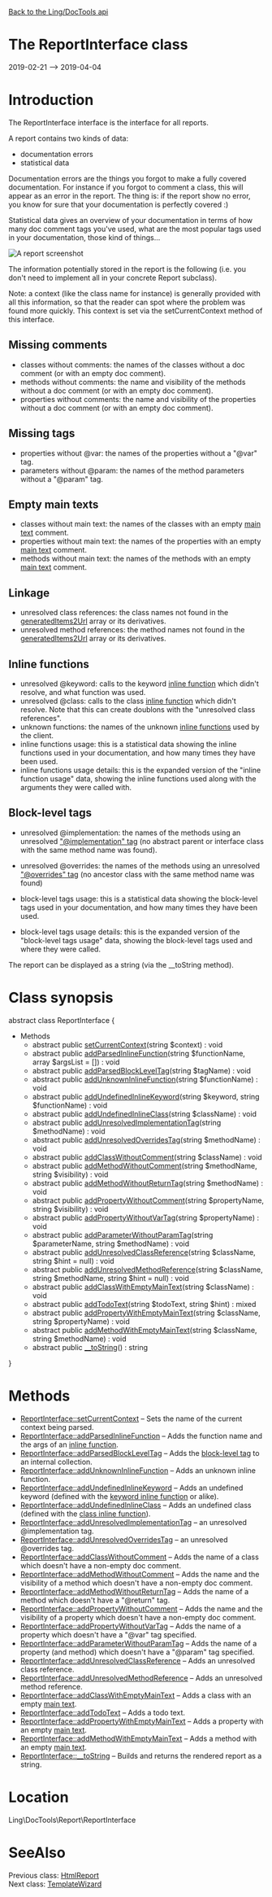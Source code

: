 [Back to the Ling/DocTools api](https://github.com/lingtalfi/DocTools/blob/master/doc/api/Ling/DocTools.md)



The ReportInterface class
================
2019-02-21 --> 2019-04-04






Introduction
============

The ReportInterface interface is the interface for all reports.

A report contains two kinds of data:
- documentation errors
- statistical data

Documentation errors are the things you forgot to make a fully covered documentation.
For instance if you forgot to comment a class, this will appear as an error in the report.
The thing is: if the report show no error, you know for sure that your documentation is perfectly covered :)


Statistical data gives an overview of your documentation in terms of how many doc comment tags you've used,
what are the most popular tags used in your documentation, those kind of things...


![A report screenshot](http://lingtalfi.com/img/universe/DocTools/doctools-report.png)





The information potentially stored in the report is the following (i.e. you don't need to implement all in your concrete Report subclass).


Note: a context (like the class name for instance) is generally provided with all this information,
so that the reader can spot where the problem was found more quickly.
This context is set via the setCurrentContext method of this interface.




Missing comments
----------------
- classes without comments: the names of the classes without a doc comment (or with an empty doc comment).
- methods without comments: the name and visibility of the methods without a doc comment (or with an empty doc comment).
- properties without comments: the name and visibility of the properties without a doc comment (or with an empty doc comment).


Missing tags
---------------
- properties without @var: the names of the properties without a "@var" tag.
- parameters without @param: the names of the method parameters without a "@param" tag.


Empty main texts
---------------
- classes without main text: the names of the classes with an empty [main text](https://github.com/lingtalfi/DocTools/blob/master/doc/api/Ling/DocTools/Info/CommentInfo.md#the-doc-comment-structure) comment.
- properties without main text: the names of the properties with an empty [main text](https://github.com/lingtalfi/DocTools/blob/master/doc/api/Ling/DocTools/Info/CommentInfo.md#the-doc-comment-structure) comment.
- methods without main text: the names of the methods with an empty [main text](https://github.com/lingtalfi/DocTools/blob/master/doc/api/Ling/DocTools/Info/CommentInfo.md#the-doc-comment-structure) comment.


Linkage
-----------------
- unresolved class references: the class names not found in the [generatedItems2Url](https://github.com/lingtalfi/DocTools/blob/master/README.md#generateditems2url) array or its derivatives.
- unresolved method references: the method names not found in the [generatedItems2Url](https://github.com/lingtalfi/DocTools/blob/master/README.md#generateditems2url) array or its derivatives.


Inline functions
---------------
- unresolved @keyword: calls to the keyword [inline function](https://github.com/lingtalfi/DocTools/blob/master/doc/pages/doctool-markup-language.md#inline-functions) which didn't resolve, and what function was used.
- unresolved @class: calls to the class [inline function](https://github.com/lingtalfi/DocTools/blob/master/doc/pages/doctool-markup-language.md#inline-functions) which didn't resolve.
Note that this can create doublons with the "unresolved class references".
- unknown functions: the names of the unknown [inline functions](https://github.com/lingtalfi/DocTools/blob/master/doc/pages/doctool-markup-language.md#inline-functions) used by the client.
- inline functions usage: this is a statistical data showing the inline functions used in your documentation, and how many times they have been used.
- inline functions usage details: this is the expanded version of the "inline function usage" data, showing the inline functions used along with the arguments
they were called with.


Block-level tags
------------------
- unresolved @implementation: the names of the methods using an unresolved ["@implementation" tag](https://github.com/lingtalfi/DocTools/blob/master/doc/pages/doctool-markup-language.md#block-level-tags) (no abstract
parent or interface class with the same method name was found).

- unresolved @overrides: the names of the methods using an unresolved ["@overrides" tag](https://github.com/lingtalfi/DocTools/blob/master/doc/pages/doctool-markup-language.md#block-level-tags) (no ancestor class with the same method name was found)
- block-level tags usage: this is a statistical data showing the block-level tags used in your documentation, and how many times they have been used.
- block-level tags usage details: this is the expanded version of the "block-level tags usage" data, showing the block-level tags used and where they were called.














The report can be displayed as a string (via the __toString method).



Class synopsis
==============


abstract class <span class="pl-k">ReportInterface</span>  {

- Methods
    - abstract public [setCurrentContext](https://github.com/lingtalfi/DocTools/blob/master/doc/api/Ling/DocTools/Report/ReportInterface/setCurrentContext.md)(string $context) : void
    - abstract public [addParsedInlineFunction](https://github.com/lingtalfi/DocTools/blob/master/doc/api/Ling/DocTools/Report/ReportInterface/addParsedInlineFunction.md)(string $functionName, array $argsList = []) : void
    - abstract public [addParsedBlockLevelTag](https://github.com/lingtalfi/DocTools/blob/master/doc/api/Ling/DocTools/Report/ReportInterface/addParsedBlockLevelTag.md)(string $tagName) : void
    - abstract public [addUnknownInlineFunction](https://github.com/lingtalfi/DocTools/blob/master/doc/api/Ling/DocTools/Report/ReportInterface/addUnknownInlineFunction.md)(string $functionName) : void
    - abstract public [addUndefinedInlineKeyword](https://github.com/lingtalfi/DocTools/blob/master/doc/api/Ling/DocTools/Report/ReportInterface/addUndefinedInlineKeyword.md)(string $keyword, string $functionName) : void
    - abstract public [addUndefinedInlineClass](https://github.com/lingtalfi/DocTools/blob/master/doc/api/Ling/DocTools/Report/ReportInterface/addUndefinedInlineClass.md)(string $className) : void
    - abstract public [addUnresolvedImplementationTag](https://github.com/lingtalfi/DocTools/blob/master/doc/api/Ling/DocTools/Report/ReportInterface/addUnresolvedImplementationTag.md)(string $methodName) : void
    - abstract public [addUnresolvedOverridesTag](https://github.com/lingtalfi/DocTools/blob/master/doc/api/Ling/DocTools/Report/ReportInterface/addUnresolvedOverridesTag.md)(string $methodName) : void
    - abstract public [addClassWithoutComment](https://github.com/lingtalfi/DocTools/blob/master/doc/api/Ling/DocTools/Report/ReportInterface/addClassWithoutComment.md)(string $className) : void
    - abstract public [addMethodWithoutComment](https://github.com/lingtalfi/DocTools/blob/master/doc/api/Ling/DocTools/Report/ReportInterface/addMethodWithoutComment.md)(string $methodName, string $visibility) : void
    - abstract public [addMethodWithoutReturnTag](https://github.com/lingtalfi/DocTools/blob/master/doc/api/Ling/DocTools/Report/ReportInterface/addMethodWithoutReturnTag.md)(string $methodName) : void
    - abstract public [addPropertyWithoutComment](https://github.com/lingtalfi/DocTools/blob/master/doc/api/Ling/DocTools/Report/ReportInterface/addPropertyWithoutComment.md)(string $propertyName, string $visibility) : void
    - abstract public [addPropertyWithoutVarTag](https://github.com/lingtalfi/DocTools/blob/master/doc/api/Ling/DocTools/Report/ReportInterface/addPropertyWithoutVarTag.md)(string $propertyName) : void
    - abstract public [addParameterWithoutParamTag](https://github.com/lingtalfi/DocTools/blob/master/doc/api/Ling/DocTools/Report/ReportInterface/addParameterWithoutParamTag.md)(string $parameterName, string $methodName) : void
    - abstract public [addUnresolvedClassReference](https://github.com/lingtalfi/DocTools/blob/master/doc/api/Ling/DocTools/Report/ReportInterface/addUnresolvedClassReference.md)(string $className, string $hint = null) : void
    - abstract public [addUnresolvedMethodReference](https://github.com/lingtalfi/DocTools/blob/master/doc/api/Ling/DocTools/Report/ReportInterface/addUnresolvedMethodReference.md)(string $className, string $methodName, string $hint = null) : void
    - abstract public [addClassWithEmptyMainText](https://github.com/lingtalfi/DocTools/blob/master/doc/api/Ling/DocTools/Report/ReportInterface/addClassWithEmptyMainText.md)(string $className) : void
    - abstract public [addTodoText](https://github.com/lingtalfi/DocTools/blob/master/doc/api/Ling/DocTools/Report/ReportInterface/addTodoText.md)(string $todoText, string $hint) : mixed
    - abstract public [addPropertyWithEmptyMainText](https://github.com/lingtalfi/DocTools/blob/master/doc/api/Ling/DocTools/Report/ReportInterface/addPropertyWithEmptyMainText.md)(string $className, string $propertyName) : void
    - abstract public [addMethodWithEmptyMainText](https://github.com/lingtalfi/DocTools/blob/master/doc/api/Ling/DocTools/Report/ReportInterface/addMethodWithEmptyMainText.md)(string $className, string $methodName) : void
    - abstract public [__toString](https://github.com/lingtalfi/DocTools/blob/master/doc/api/Ling/DocTools/Report/ReportInterface/__toString.md)() : string

}






Methods
==============

- [ReportInterface::setCurrentContext](https://github.com/lingtalfi/DocTools/blob/master/doc/api/Ling/DocTools/Report/ReportInterface/setCurrentContext.md) &ndash; Sets the name of the current context being parsed.
- [ReportInterface::addParsedInlineFunction](https://github.com/lingtalfi/DocTools/blob/master/doc/api/Ling/DocTools/Report/ReportInterface/addParsedInlineFunction.md) &ndash; Adds the function name and the args of an [inline function](https://github.com/lingtalfi/DocTools/blob/master/doc/pages/doctool-markup-language.md#inline-functions).
- [ReportInterface::addParsedBlockLevelTag](https://github.com/lingtalfi/DocTools/blob/master/doc/api/Ling/DocTools/Report/ReportInterface/addParsedBlockLevelTag.md) &ndash; Adds the [block-level tag](https://github.com/lingtalfi/DocTools/blob/master/doc/pages/doctool-markup-language.md#block-level-tags) to an internal collection.
- [ReportInterface::addUnknownInlineFunction](https://github.com/lingtalfi/DocTools/blob/master/doc/api/Ling/DocTools/Report/ReportInterface/addUnknownInlineFunction.md) &ndash; Adds an unknown inline function.
- [ReportInterface::addUndefinedInlineKeyword](https://github.com/lingtalfi/DocTools/blob/master/doc/api/Ling/DocTools/Report/ReportInterface/addUndefinedInlineKeyword.md) &ndash; Adds an undefined keyword (defined with the [keyword inline function](https://github.com/lingtalfi/DocTools/blob/master/doc/pages/doctool-markup-language.md#inline-functions) or alike).
- [ReportInterface::addUndefinedInlineClass](https://github.com/lingtalfi/DocTools/blob/master/doc/api/Ling/DocTools/Report/ReportInterface/addUndefinedInlineClass.md) &ndash; Adds an undefined class (defined with the [class inline function](https://github.com/lingtalfi/DocTools/blob/master/doc/pages/doctool-markup-language.md#inline-functions)).
- [ReportInterface::addUnresolvedImplementationTag](https://github.com/lingtalfi/DocTools/blob/master/doc/api/Ling/DocTools/Report/ReportInterface/addUnresolvedImplementationTag.md) &ndash; an unresolved @implementation tag.
- [ReportInterface::addUnresolvedOverridesTag](https://github.com/lingtalfi/DocTools/blob/master/doc/api/Ling/DocTools/Report/ReportInterface/addUnresolvedOverridesTag.md) &ndash; an unresolved @overrides tag.
- [ReportInterface::addClassWithoutComment](https://github.com/lingtalfi/DocTools/blob/master/doc/api/Ling/DocTools/Report/ReportInterface/addClassWithoutComment.md) &ndash; Adds the name of a class which doesn't have a non-empty doc comment.
- [ReportInterface::addMethodWithoutComment](https://github.com/lingtalfi/DocTools/blob/master/doc/api/Ling/DocTools/Report/ReportInterface/addMethodWithoutComment.md) &ndash; Adds the name and the visibility of a method which doesn't have a non-empty doc comment.
- [ReportInterface::addMethodWithoutReturnTag](https://github.com/lingtalfi/DocTools/blob/master/doc/api/Ling/DocTools/Report/ReportInterface/addMethodWithoutReturnTag.md) &ndash; Adds the name of a method which doesn't have a "@return" tag.
- [ReportInterface::addPropertyWithoutComment](https://github.com/lingtalfi/DocTools/blob/master/doc/api/Ling/DocTools/Report/ReportInterface/addPropertyWithoutComment.md) &ndash; Adds the name and the visibility of a property which doesn't have a non-empty doc comment.
- [ReportInterface::addPropertyWithoutVarTag](https://github.com/lingtalfi/DocTools/blob/master/doc/api/Ling/DocTools/Report/ReportInterface/addPropertyWithoutVarTag.md) &ndash; Adds the name of a property which doesn't have a "@var" tag specified.
- [ReportInterface::addParameterWithoutParamTag](https://github.com/lingtalfi/DocTools/blob/master/doc/api/Ling/DocTools/Report/ReportInterface/addParameterWithoutParamTag.md) &ndash; Adds the name of a property (and method) which doesn't have a "@param" tag specified.
- [ReportInterface::addUnresolvedClassReference](https://github.com/lingtalfi/DocTools/blob/master/doc/api/Ling/DocTools/Report/ReportInterface/addUnresolvedClassReference.md) &ndash; Adds an unresolved class reference.
- [ReportInterface::addUnresolvedMethodReference](https://github.com/lingtalfi/DocTools/blob/master/doc/api/Ling/DocTools/Report/ReportInterface/addUnresolvedMethodReference.md) &ndash; Adds an unresolved method reference.
- [ReportInterface::addClassWithEmptyMainText](https://github.com/lingtalfi/DocTools/blob/master/doc/api/Ling/DocTools/Report/ReportInterface/addClassWithEmptyMainText.md) &ndash; Adds a class with an empty [main text](https://github.com/lingtalfi/DocTools/blob/master/doc/api/Ling/DocTools/Info/CommentInfo.md#the-doc-comment-structure).
- [ReportInterface::addTodoText](https://github.com/lingtalfi/DocTools/blob/master/doc/api/Ling/DocTools/Report/ReportInterface/addTodoText.md) &ndash; Adds a todo text.
- [ReportInterface::addPropertyWithEmptyMainText](https://github.com/lingtalfi/DocTools/blob/master/doc/api/Ling/DocTools/Report/ReportInterface/addPropertyWithEmptyMainText.md) &ndash; Adds a property with an empty [main text](https://github.com/lingtalfi/DocTools/blob/master/doc/api/Ling/DocTools/Info/CommentInfo.md#the-doc-comment-structure).
- [ReportInterface::addMethodWithEmptyMainText](https://github.com/lingtalfi/DocTools/blob/master/doc/api/Ling/DocTools/Report/ReportInterface/addMethodWithEmptyMainText.md) &ndash; Adds a method with an empty [main text](https://github.com/lingtalfi/DocTools/blob/master/doc/api/Ling/DocTools/Info/CommentInfo.md#the-doc-comment-structure).
- [ReportInterface::__toString](https://github.com/lingtalfi/DocTools/blob/master/doc/api/Ling/DocTools/Report/ReportInterface/__toString.md) &ndash; Builds and returns the rendered report as a string.





Location
=============
Ling\DocTools\Report\ReportInterface


SeeAlso
==============
Previous class: [HtmlReport](https://github.com/lingtalfi/DocTools/blob/master/doc/api/Ling/DocTools/Report/HtmlReport.md)<br>Next class: [TemplateWizard](https://github.com/lingtalfi/DocTools/blob/master/doc/api/Ling/DocTools/TemplateWizard/TemplateWizard.md)<br>
